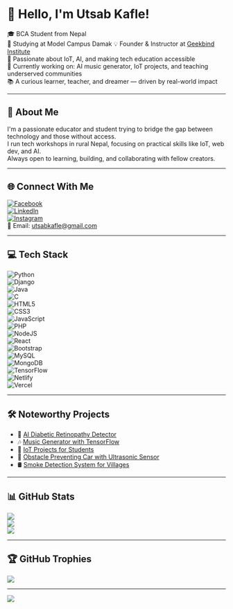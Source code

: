 # 👋 Hello, I'm Utsab Kafle!

🎓 BCA Student from Nepal  
🏫 Studying at Model Campus Damak
💡 Founder & Instructor at [Geekbind Institute](https://github.com/Geekbind)  
🔌 Passionate about IoT, AI, and making tech education accessible  
🌱 Currently working on: AI music generator, IoT projects, and teaching underserved communities  
📚 A curious learner, teacher, and dreamer — driven by real-world impact

---

## 💫 About Me

I'm a passionate educator and student trying to bridge the gap between technology and those without access.  
I run tech workshops in rural Nepal, focusing on practical skills like IoT, web dev, and AI.  
Always open to learning, building, and collaborating with fellow creators.  

---

## 🌐 Connect With Me

[![Facebook](https://img.shields.io/badge/Facebook-%231877F2.svg?logo=Facebook&logoColor=white)](https://facebook.com/utsab.kafle.503)  
[![LinkedIn](https://img.shields.io/badge/LinkedIn-%230077B5.svg?logo=linkedin&logoColor=white)](https://linkedin.com/in/utsab-kafle)  
[![Instagram](https://img.shields.io/badge/Instagram-%23E4405F.svg?logo=Instagram&logoColor=white)](https://instagram.com/utsabkafle)  
📧 Email: utsabkafle@gmail.com  

---

## 💻 Tech Stack

![Python](https://img.shields.io/badge/python-3670A0?style=for-the-badge&logo=python&logoColor=ffdd54)  
![Django](https://img.shields.io/badge/Django-092E20?style=for-the-badge&logo=django&logoColor=white)  
![Java](https://img.shields.io/badge/java-%23ED8B00.svg?style=for-the-badge&logo=openjdk&logoColor=white)  
![C](https://img.shields.io/badge/c-%2300599C.svg?style=for-the-badge&logo=c&logoColor=white)  
![HTML5](https://img.shields.io/badge/html5-%23E34F26.svg?style=for-the-badge&logo=html5&logoColor=white)  
![CSS3](https://img.shields.io/badge/css3-%231572B6.svg?style=for-the-badge&logo=css3&logoColor=white)  
![JavaScript](https://img.shields.io/badge/javascript-%23323330.svg?style=for-the-badge&logo=javascript&logoColor=%23F7DF1E)  
![PHP](https://img.shields.io/badge/php-%23777BB4.svg?style=for-the-badge&logo=php&logoColor=white)  
![NodeJS](https://img.shields.io/badge/node.js-6DA55F?style=for-the-badge&logo=node.js&logoColor=white)  
![React](https://img.shields.io/badge/react-%2320232a.svg?style=for-the-badge&logo=react&logoColor=%2361DAFB)  
![Bootstrap](https://img.shields.io/badge/bootstrap-%238511FA.svg?style=for-the-badge&logo=bootstrap&logoColor=white)  
![MySQL](https://img.shields.io/badge/mysql-4479A1.svg?style=for-the-badge&logo=mysql&logoColor=white)  
![MongoDB](https://img.shields.io/badge/MongoDB-%234ea94b.svg?style=for-the-badge&logo=mongodb&logoColor=white)  
![TensorFlow](https://img.shields.io/badge/TensorFlow-%23FF6F00.svg?style=for-the-badge&logo=TensorFlow&logoColor=white)  
![Netlify](https://img.shields.io/badge/netlify-%23000000.svg?style=for-the-badge&logo=netlify&logoColor=#00C7B7)  
![Vercel](https://img.shields.io/badge/vercel-%23000000.svg?style=for-the-badge&logo=vercel&logoColor=white)

---

## 🛠️ Noteworthy Projects

- 🔬 [AI Diabetic Retinopathy Detector](https://github.com/utsabkafle/diabetic-retinopathy-ai)
- 🎶 [Music Generator with TensorFlow](https://github.com/utsabkafle/music-ai)
- 📡 [IoT Projects for Students](https://github.com/utsabkafle/iot-workshop)
- 🚗 [Obstacle Preventing Car with Ultrasonic Sensor](#)
- 🛢 [Smoke Detection System for Villages](#)

---

## 📊 GitHub Stats

![](https://github-readme-stats.vercel.app/api?username=utsabkafle&theme=github_dark&hide_border=false&include_all_commits=true&count_private=true)  
![](https://github-readme-streak-stats.herokuapp.com/?user=utsabkafle&theme=github_dark&hide_border=false)  
![](https://github-readme-stats.vercel.app/api/top-langs/?username=utsabkafle&theme=github_dark&layout=compact)

---

## 🏆 GitHub Trophies

![](https://github-profile-trophy.vercel.app/?username=utsabkafle&theme=radical&no-frame=false&margin-w=6)

---

[![](https://visitcount.itsvg.in/api?id=utsabkafle&label=Visitors&color=0&icon=0&pretty=true)](https://github.com/utsabkafle)

<!-- Made with ❤️ by Utsab Kafle | Inspired by Open Collaboration -->
